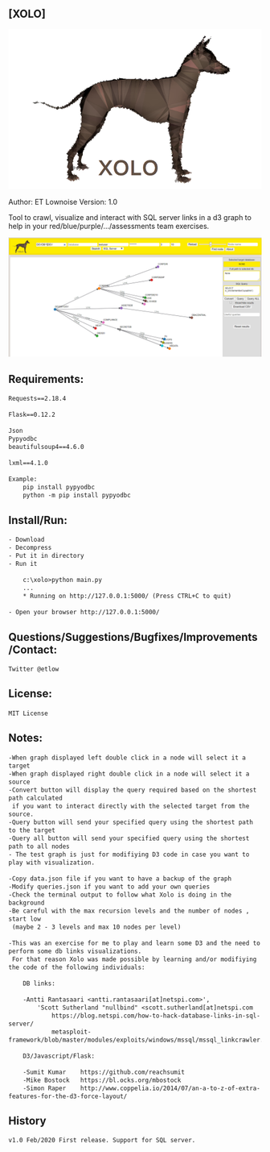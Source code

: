  [XOLO] 
--------
![Xolo Logo](/static/icons/xolo-logo.png)

Author: ET Lownoise 
Version: 1.0

Tool to crawl, visualize and interact with SQL server links in a d3 graph to help in your 
red/blue/purple/.../assessments team exercises. 

![screenshot](/static/icons/Capture.PNG)

Requirements:
-------------

	Requests==2.18.4

	Flask==0.12.2

	Json
	Pypyodbc
	beautifulsoup4==4.6.0

	lxml==4.1.0

	Example:
		pip install pypyodbc
		python -m pip install pypyodbc

Install/Run:
------------
	- Download
	- Decompress 
	- Put it in directory
	- Run it
	
		c:\xolo>python main.py
 		...
 		* Running on http://127.0.0.1:5000/ (Press CTRL+C to quit)

	- Open your browser http://127.0.0.1:5000/

Questions/Suggestions/Bugfixes/Improvements/Contact:
----------------------------------------------------
	Twitter @etlow

License:
--------
	MIT License    

Notes:
------
	-When graph displayed left double click in a node will select it a target
	-When graph displayed right double click in a node will select it a source
	-Convert button will display the query required based on the shortest path calculated
	 if you want to interact directly with the selected target from the source.
	-Query button will send your specified query using the shortest path to the target
	-Query all button will send your specified query using the shortest path to all nodes
	- The test graph is just for modifiying D3 code in case you want to play with visualization.

	-Copy data.json file if you want to have a backup of the graph
	-Modify queries.json if you want to add your own queries
	-Check the terminal output to follow what Xolo is doing in the background
	-Be careful with the max recursion levels and the number of nodes , start low 
	 (maybe 2 - 3 levels and max 10 nodes per level)

	-This was an exercise for me to play and learn some D3 and the need to perform some db links visualizations. 
	 For that reason Xolo was made possible by learning and/or modifiying the code of the following individuals:
		
		DB links:
		
		-Antti Rantasaari <antti.rantasaari[at]netspi.com>',
          	'Scott Sutherland "nullbind" <scott.sutherland[at]netspi.com 
				https://blog.netspi.com/how-to-hack-database-links-in-sql-server/
				metasploit-framework/blob/master/modules/exploits/windows/mssql/mssql_linkcrawler.rb

		D3/Javascript/Flask:

		-Sumit Kumar 	https://github.com/reachsumit
		-Mike Bostock 	https://bl.ocks.org/mbostock
		-Simon Raper 	http://www.coppelia.io/2014/07/an-a-to-z-of-extra-features-for-the-d3-force-layout/


History
-------
	v1.0 Feb/2020 First release. Support for SQL server.











	




